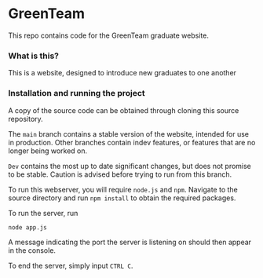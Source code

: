 # GreenTeam
This repo contains code for the GreenTeam graduate website. 


### What is this?
This is a website, designed to introduce new graduates to one another 

### Installation and running the project
A copy of the source code can be obtained through cloning this source repository. 

The `main` branch contains a stable version of the website, intended for use in production. Other branches contain indev features, or features that are no longer being worked on.

`Dev` contains the most up to date significant changes, but does not promise to be stable. Caution is advised before trying to run from this branch.

To run this webserver, you will require `node.js` and `npm`. Navigate to the source directory and run `npm install` to obtain the required packages.

To run the server, run
```
node app.js
```
A message indicating the port the server is listening on should then appear in the console.

To end the server, simply input `CTRL C`.